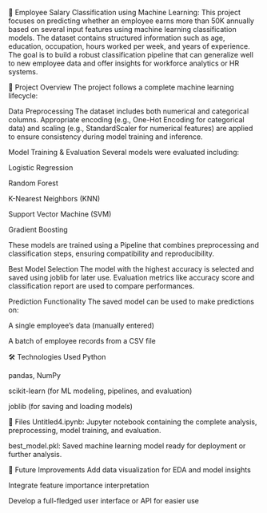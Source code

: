 💼 Employee Salary Classification using Machine Learning:
This project focuses on predicting whether an employee earns more than 50K annually based on several input features using machine learning classification models. The dataset contains structured information such as age, education, occupation, hours worked per week, and years of experience. The goal is to build a robust classification pipeline that can generalize well to new employee data and offer insights for workforce analytics or HR systems.

📁 Project Overview
The project follows a complete machine learning lifecycle:

Data Preprocessing
The dataset includes both numerical and categorical columns. Appropriate encoding (e.g., One-Hot Encoding for categorical data) and scaling (e.g., StandardScaler for numerical features) are applied to ensure consistency during model training and inference.

Model Training & Evaluation
Several models were evaluated including:

Logistic Regression

Random Forest

K-Nearest Neighbors (KNN)

Support Vector Machine (SVM)

Gradient Boosting

These models are trained using a Pipeline that combines preprocessing and classification steps, ensuring compatibility and reproducibility.

Best Model Selection
The model with the highest accuracy is selected and saved using joblib for later use. Evaluation metrics like accuracy score and classification report are used to compare performances.

Prediction Functionality
The saved model can be used to make predictions on:

A single employee’s data (manually entered)

A batch of employee records from a CSV file

🛠 Technologies Used
Python

pandas, NumPy

scikit-learn (for ML modeling, pipelines, and evaluation)

joblib (for saving and loading models)

📂 Files
Untitled4.ipynb: Jupyter notebook containing the complete analysis, preprocessing, model training, and evaluation.

best_model.pkl: Saved machine learning model ready for deployment or further analysis.

🚀 Future Improvements
Add data visualization for EDA and model insights

Integrate feature importance interpretation

Develop a full-fledged user interface or API for easier use

